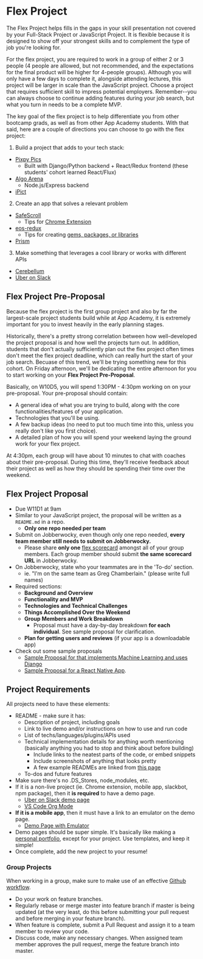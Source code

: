 # Flex Project

The Flex Project helps fills in the gaps in your skill presentation not covered by your Full-Stack Project or JavaScript Project. It is flexible because it is designed to show off your strongest skills and to complement the type of job you're looking for.

For the flex project, you are required to work in a group of either 2 or 3 people (4 people are allowed, but not recommended, and the expectations for the final product will be higher for 4-people groups). Although you will only have a few days to complete it, alongside attending lectures, this project will be larger in scale than the JavaScript project. Choose a project that requires sufficient skill to impress potential employers. Remember--you can always choose to continue adding features during your job search, but what you turn in needs to be a complete MVP.

The key goal of the flex project is to help differentiate you from other bootcamp grads, as well as from other App Academy students. With that said, here are a couple of directions you can choose to go with the flex project:

1. Build a project that adds to your tech stack:

* [Pixpy Pics](http://www.pixpy.tech/)
  * Built with Django/Python backend + React/Redux frontend (these students' cohort learned React/Flux)
* [Algo Arena](http://algorithm-arena.appspot.com/)
  * Node.js/Express backend
* [iPict](https://itunes.apple.com/us/app/ipict/id1155986338)

2. Create an app that solves a relevant problem

* [SafeScroll](https://chrome.google.com/webstore/detail/safescroll/lkkeaiancamiccigdofacokfdjegoanm/related)
  * Tips for [Chrome Extension](chrome-extension.md)
* [eos-redux](https://www.npmjs.com/package/eos-redux)
  * Tips for creating [gems, packages, or libraries](gem-or-library.md)
* [Prism](http://www.prismextension.com/)

3. Make something that leverages a cool library or works with different APIs

* [Cerebellum](https://mvelk.github.io/cerebellum/)
* [Uber on Slack](https://uberonslack.com/)

## Flex Project Pre-Proposal

Because the flex project is the first group project and also by far the largest-scale project students build while at App Academy, it is extremely important for you to invest heavily in the early planning stages.

Historically, there's a pretty strong correlation between how well-developed the project proposal is and how well the projects turn out. In addition, students that don't actually sufficiently plan out the flex project often times don't meet the flex project deadline, which can really hurt the start of your job search. Becuase of this trend, we'll be trying something new for this cohort. On Friday afternoon, we'll be dedicating the entire afternoon for you to start working on your **Flex Project Pre-Proposal**.

Basically, on W10D5, you will spend 1:30PM - 4:30pm working on on your pre-proposal. Your pre-proposal should contain:

* A general idea of what you are trying to build, along with the core functionalities/features of your application.
* Technologies that you'll be using.
* A few backup ideas (no need to put too much time into this, unless you really don't like you first choice).
* A detailed plan of how you will spend your weekend laying the ground work for your flex project.

At 4:30pm, each group will have about 10 minutes to chat with coaches about their pre-proposal. During this time, they'll receive feedback about their project as well as how they should be spending their time over the weekend.

## Flex Project Proposal

* Due W11D1 at 9am
* Similar to your JavaScript project, the proposal will be written as a `README.md` in a repo.
  * **Only one repo needed per team**
* Submit on Jobberwocky, even though only one repo needed, **every team member still needs to submit on Jobberwocky.**
  * Please share **only one** [flex scorecard](https://docs.google.com/spreadsheets/d/18tWMvVYWXgPqz0g7MwKQ3EGWKczxQaeTuISgfo34PqM/edit?usp=sharing) amongst all of your group members. Each group member should submit **the same scorecard URL** in Jobberwocky.
* On Jobberwocky, state who your teammates are in the 'To-do' section.
  * ie. "I'm on the same team as Greg Chamberlain." (please write full names)
* Required sections:
  * **Background and Overview**
  * **Functionality and MVP**
  * **Technologies and Technical Challenges**
  * **Things Accomplished Over the Weekend**
  * **Group Members and Work Breakdown**
    * Proposal must have a day-by-day breakdown **for each individual**. See sample proposal for clarification.
  * **Plan for getting users and reviews** (if your app is a downloadable app)
* Check out some sample proposals
  * [Sample Proposal for that implements Machine Learning and uses Django](./flex-sample-proposal2/README.md)
  * [Sample Proposal for a React Native App](https://github.com/JaredTan/Woven/tree/master/docs).

## Project Requirements

All projects need to have these elements:

* README - make sure it has:
  * Description of project, including goals
  * Link to live demo and/or instructions on how to use and run code
  * List of techs/languages/plugins/APIs used
  * Technical implementation details for anything worth mentioning (basically anything you had to stop and think about before building)
    * Include links to the neatest parts of the code, or embed snippets
    * Include screenshots of anything that looks pretty
    * A few example READMEs are linked from [this page][example-readmes]
  * To-dos and future features
* Make sure there's no .DS_Stores, node_modules, etc.
* If it is a non-live project (ie. Chrome extension, mobile app, slackbot, npm package), then it **is required** to have a demo page.
  * [Uber on Slack demo page](https://uberonslack.com/)
  * [VS Code Org Mode](https://jsonreeder.github.io/vscode-org-mode/)
* **If it is a mobile app**, then it must have a link to an emulator on the demo page.
  * [Demo Page with Emulator](https://jastack.github.io/demo_page/)
* Demo pages should be super simple. It's basically like making a [personal portfolio](../../application-materials/portfolio/portfolio.md), except for your project. Use templates, and keep it simple!
* Once complete, add the new project to your resume!

[example-readmes]: ../example-readmes.md

### Group Projects

When working in a group, make sure to make use of an effective [Github workflow](https://www.atlassian.com/git/tutorials/syncing).

* Do your work on feature branches.
* Regularly rebase or merge master into feature branch if master is being updated (at the very least, do this before submitting your pull request and before merging in your feature branch).
* When feature is complete, submit a Pull Request and assign it to a team member to review your code.
* Discuss code, make any necessary changes. When assigned team member approves the pull request, merge the feature branch into master.
